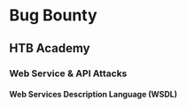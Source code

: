 # Bug Bounty
## HTB Academy
### Web Service & API Attacks
#### Web Services Description Language (WSDL)
